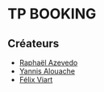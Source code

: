 # TP BOOKING

## Créateurs

- [Raphaël Azevedo](https://github.com/RaphaelAZ)
- [Yannis Alouache](https://github.com/Yannis-Alouache)
- [Félix Viart](https://github.com/ViartFelix)
